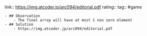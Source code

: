 link:: https://img.atcoder.jp/arc094/editorial.pdf
rating:: 
tag:: #game

	- ## Observation
		- The final array will have at most 1 non zero element
	- ## Solution
		- https://img.atcoder.jp/arc094/editorial.pdf